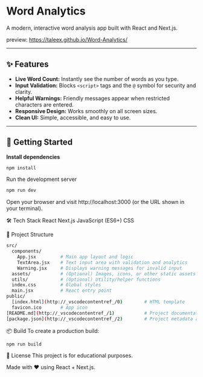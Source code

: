 # Word Analytics

A modern, interactive word analysis app built with React and Next.js.

preview: https://taleex.github.io/Word-Analytics/

---

## ✨ Features

- **Live Word Count:** Instantly see the number of words as you type.
- **Input Validation:** Blocks `<script>` tags and the `@` symbol for security and clarity.
- **Helpful Warnings:** Friendly messages appear when restricted characters are entered.
- **Responsive Design:** Works smoothly on all screen sizes.
- **Clean UI:** Simple, accessible, and easy to use.

---

## 🚀 Getting Started

**Install dependencies**

```bash
npm install
```

Run the development server

```bash
npm run dev
```

Open your browser and visit http://localhost:3000 (or the URL shown in your terminal).

🛠️ Tech Stack
React
Next.js
JavaScript (ES6+)
CSS

📁 Project Structure

```bash
src/
  components/
    App.jsx         # Main app layout and logic
    TextArea.jsx    # Text input area with validation and analytics
    Warning.jsx     # Displays warning messages for invalid input
  assets/           # (Optional) Images, icons, or other static assets
  utils/            # (Optional) Utility/helper functions
  index.css         # Global styles
  main.jsx          # React entry point
public/
  [index.html](http://_vscodecontentref_/0)        # HTML template
  favicon.ico       # App icon
[README.md](http://_vscodecontentref_/1)           # Project documentation
[package.json](http://_vscodecontentref_/2)        # Project metadata and scripts
```

📦 Build
To create a production build:
```bash
npm run build
```

📝 License
This project is for educational purposes.

Made with ❤️ using React + Next.js.

